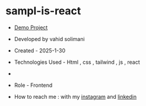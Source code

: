 # sampl-is-react

- [Demo Project](https://sampl-is-react.vercel.app/)

- Developed by vahid solimani

- Created - 2025-1-30

- Technologies Used - Html , css , tailwind , js , react
- 
- Role - Frontend

- How to reach me : with my [instagram](https://instagram.com/vahidsolimani.dev) and [linkedin](https://www.linkedin.com/in/vahid-solimani-33403a333?utm_source=share&utm_campaign=share_via&utm_content=profile&utm_medium=android_app)
